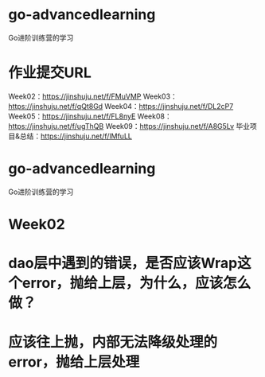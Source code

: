 # go-advancedlearning
Go进阶训练营的学习

# 作业提交URL
Week02：https://jinshuju.net/f/FMuVMP
Week03：https://jinshuju.net/f/qQt8Gd
Week04：https://jinshuju.net/f/DL2cP7
Week05：https://jinshuju.net/f/FL8nyE
Week08：https://jinshuju.net/f/ugThQB
Week09：https://jinshuju.net/f/A8G5Lv
毕业项目&总结：https://jinshuju.net/f/lMfuLL

# go-advancedlearning
Go进阶训练营的学习

# Week02
# dao层中遇到的错误，是否应该Wrap这个error，抛给上层，为什么，应该怎么做？
# 应该往上抛，内部无法降级处理的error，抛给上层处理
